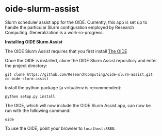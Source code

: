 # oide-slurm-assist
Slurm scheduler assist app for the OIDE. Currently, this app is set up to handle the particular Slurm configuration employed by Research Computing. Generalization is a work-in-progress.

**Installing OIDE Slurm Assist**

The OIDE Slurm Assist requires that you first install [The OIDE](https://github.com/ResearchComputing/OIDE)

Once the OIDE is installed, clone the OIDE Slurm Assist repository and enter the project directory:
```
git clone https://github.com/ResearchComputing/oide-slurm-assist.git
cd oide-slurm-assist
```
Install the python package (a virtualenv is recommended):
```
python setup.py install
```
The OIDE, which will now include the OIDE Slurm Assist app, can now be run with the following command:
```
oide
```
To use the OIDE, point your browser to `localhost:8888`.
